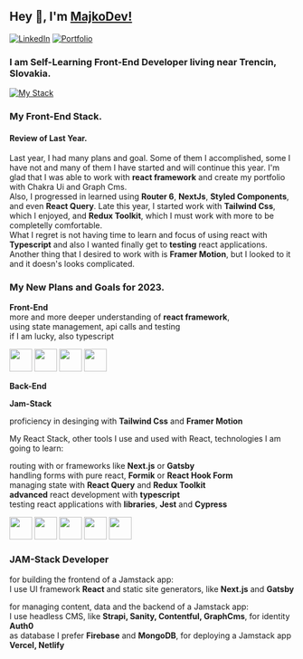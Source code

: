 ## Hey 👋, I'm [MajkoDev!](https://github.com/MajkoDev)

[![LinkedIn](https://img.shields.io/badge/-LinkedIn-0e76a8?style=flat-square&logo=Linkedin&logoColor=white)](https://www.linkedin.com/in/marian-holly-8b73bb242/)
[![Portfolio](https://img.shields.io/badge/Website-3b5998?style=flat-square&logo=google-chrome&logoColor=white)](https://majkodev.netlify.app/)

### I am Self-Learning Front-End Developer living near Trencin, Slovakia.

[![My Stack](https://skills.thijs.gg/icons?i=vscode,react,js&theme=dark)](https://skills.thijs.gg)


### My Front-End Stack.




#### Review of Last Year.
Last year, I had many plans and goal. Some of them I accomplished, some I have not and many of them I have started and will continue this year. I'm glad that I was able to work with **react framework** and create my portfolio with Chakra Ui and Graph Cms. <br />
Also, I progressed in learned using **Router 6**, **NextJs**, **Styled Components**, and even **React Query**. Late this year, I started work with **Tailwind Css**, which I enjoyed, and **Redux Toolkit**, which I must work with more to be completelly comfortable. <br />
What I regret is not having time to learn and focus of using react with **Typescript** and also I wanted finally get to **testing** react applications. Another thing that I desired to work with is **Framer Motion**, but I looked to it and it doesn's looks complicated. <br />

### My New Plans and Goals for 2023.


**Front-End** <br />
more and more deeper understanding of **react framework**, <br />
using state management, api calls and testing<br />
if I am lucky, also typescript<br />

<img src="https://cdn.jsdelivr.net/gh/devicons/devicon/icons/react/react-original.svg" width="40" height="40" />
<img src="https://cdn.jsdelivr.net/gh/devicons/devicon/icons/redux/redux-original.svg" width="40" height="40" /> 
<img src="https://cdn.jsdelivr.net/gh/devicons/devicon/icons/jest/jest-plain.svg" width="40" height="40" />
<img src="https://cdn.jsdelivr.net/gh/devicons/devicon/icons/typescript/typescript-original.svg" width="40" height="40" /> 

**Back-End** <br />


**Jam-Stack** <br />


proficiency in desinging with **Tailwind Css** and **Framer Motion**  <br />





My React Stack, other tools I use and used with React, technologies I am going to learn:

routing with  or frameworks like **Next.js** or **Gatsby** <br />
handling forms with pure react, **Formik** or **React Hook Form** <br />
managing state with **React Query** and **Redux Toolkit** <br />
**advanced** react development with **typescript** <br />
testing react applications with **libraries**, **Jest** and **Cypress**


<img src="https://cdn.jsdelivr.net/gh/devicons/devicon/icons/nextjs/nextjs-original.svg" width="40" height="40" /> 
<img src="https://cdn.jsdelivr.net/gh/devicons/devicon/icons/gatsby/gatsby-plain.svg" width="40" height="40" /> 

<img src="https://cdn.jsdelivr.net/gh/devicons/devicon/icons/storybook/storybook-original.svg" width="40" height="40" /> 
<img src="https://cdn.jsdelivr.net/gh/devicons/devicon/icons/materialui/materialui-original.svg" width="40" height="40" /> 
<img src="https://cdn.jsdelivr.net/gh/devicons/devicon/icons/tailwindcss/tailwindcss-plain.svg" width="40" height="40" /> 

### JAM-Stack Developer

for building the frontend of a Jamstack app:  <br />
I use UI framework **React** and static site generators, like **Next.js** and **Gatsby**

for managing content, data and the backend of a Jamstack app: <br />
I use headless CMS, like **Strapi, Sanity, Contentful, GraphCms**, for identity **Auth0**  <br />
as database I prefer **Firebase** and **MongoDB**, for deploying a Jamstack app **Vercel, Netlify**





